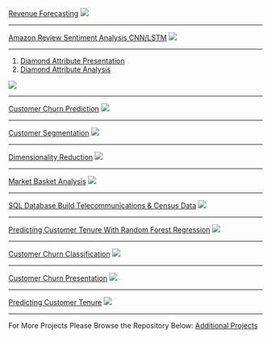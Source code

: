 [Revenue Forecasting](pdf/revenue_prediction.pdf)
<img src="images/forecast.png?raw=true"/>

---
[Amazon Review Sentiment Analysis CNN/LSTM](pdf/amazon_sentiment.pdf)
<img src="images/accuracy.png?raw=true"/>

---
1. [Diamond Attribute Presentation](pdf/diamond_attributes.pdf)
2. [Diamond Attribute Analysis](pdf/diamond_attribute_analysis.pdf)
<img src="images/diamond_attributes.png?raw=true"/>

---
[Customer Churn Prediction](pdf/churn_logistic_regression.pdf)
<img src="images/logistic_churn.png?raw=true"/>

---
[Customer Segmentation](pdf/Customer_segmentation.pdf)
<img src="images/clusters.jpg?raw=true"/>

---
[Dimensionality Reduction](pdf/Dimensionality%20Reduction%20PCA.pdf)
<img src="images/PCA.png?raw=true"/>

---
[Market Basket Analysis](pdf/Market%20Basket%20Analysis.pdf)
<img src="images/Market_basket.png?raw=true"/>

---
[SQL Database Build Telecommunications & Census Data](pdf/SQL%20DEMONSTRATION.pdf)
<img src="images/SQL_demo.png?raw=true"/>

---
[Predicting Customer Tenure With Random Forest Regression](pdf/Random_Forest_Customer_Tenure.pdf)
<img src="images/RFR_regression.png?raw=true"/>

---
[Customer Churn Classification](pdf/Customer_Churn_Classification.pdf)
<img src="images/Churn_classification.png?raw=true"/>

---
[Customer Churn Presentation](pdf/Churn_presentation.pdf)
<img src="images/churn_dash.png?raw=true"/>

---
[Predicting Customer Tenure](pdf/multiple_reg_tenure.pdf)
<img src="images/reg_tenure.png?raw=true"/>

---
For More Projects Please Browse the Repository Below:
[Additional Projects](https://github.com/mega9944562948/additional_projects)
